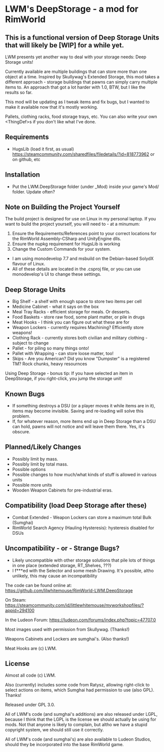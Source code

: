 # LWM's DeepStorage - a mod for RimWorld

## This is a functional version of Deep Storage Units that will likely be [WIP] for a while yet.

LWM presents yet another way to deal with your storage needs:  Deep Storage units!

Currently available are multiple buildings that can store more than one object at a time.  Inspired by Skullywag's Extended Storage, this mod takes a different approach - storage buildings that pawns can simply carry multiple items to.  An approach that got a lot harder with 1.0, BTW, but I like the results so far.

This mod will be updating as I tweak items and fix bugs, but I wanted to make it available now that it's mostly working.

Pallets, clothing racks, food storage trays, etc.  You can also write your own &lt;ThingDef&gt;s if you don't like what I've done.

## Requirements
 * HugsLib (load it first, as usual) https://steamcommunity.com/sharedfiles/filedetails/?id=818773962 or on github, etc

## Installation
 * Put the LWM.DeepStorage folder (under _Mod) inside your game's Mod/ folder.  Update often?
 
## Note on Building the Project Yourself
The build project is designed for use on Linux in my personal laptop.  If you want to build the project yourself, you will need to - at a minumum:
 1. Ensure the Requirements/References point to your correct locations for the RimWorld Assembly-CSharp and UnityEngine dlls.
 2. Ensure the nupkg requirement for HugsLib is working
 3. Change the Custom Commands for your system.
 * I am using monodevelop 7.7 and msbuild on the Debian-based SolydX flavour of Linux.
 * All of these details are located in the .csproj file, or you can use monodevelop's UI to change these settings.

## Deep Storage Units
 * Big Shelf - a shelf with enough space to store two items per cell
 * Medicine Cabinet - what it says on the box
 * Meal Tray Racks - efficient storage for meals.  Or desserts.
 * Food Baskets - store raw food, some plant matter, or pile in drugs
 * Meat Hooks - I think you can figure out what these are for
 * Weapon Lockers - currently requires Machining? Efficiently store weapons!
 * Clothing Rack - currently stores both civilian and military clothing - subject to change
 * Pallet - for piling so many things onto!
 * Pallet with Wrapping - can store loose matter, too!
 * Skips - Are you American?  Did you know "Dumpster" is a registered TM?  Rock chunks, heavy resournces

Using Deep Storage - bonus tip:  If you have selected an item in DeepStorage, if you right-click, you jump the storage unit!

## Known Bugs
 * If something destroys a DSU (or a player moves it while items are in it), items may become invisible.  Saving and re-loading will solve this problem.
 * If, for whatever reason, more items end up in Deep Storage than a DSU can hold, pawns will not notice and will leave them there.  Yes, it's obscure.

## Planned/Likely Changes
 * Possibly limit by mass.
 * Possibly limit by total mass.
 * Possible options
 * Possible changes to how much/what kinds of stuff is allowed in various units
 * Possible more units
 * Wooden Weapon Cabinets for pre-industrial eras.

## Compatibility (load Deep Storage after these)
 * Combat Extended - Weapon Lockers can store a maximum total Bulk (Sumghai)
 * RimWorld Search Agency (Hauling Hysteresis): hysteresis disabled for DSUs

## Uncompatibility - or - Strange Bugs?
 * Likely uncompatible with other storage solutions that pile lots of things in one place (extended storage, RT_Shelves, ???)
 * I f***ed with the Selector and some mesh Drawing.  It's possible, altho unlikely, this may cause an incompatibility

The code can be found online at: https://github.com/lilwhitemouse/RimWorld-LWM.DeepStorage

On Steam: https://steamcommunity.com/id/littlewhitemouse/myworkshopfiles/?appid=294100

In the Ludeon Forum: https://ludeon.com/forums/index.php?topic=47707.0



Most images used with permission from Skullywag. (Thanks!)

Weapons Cabinets and Lockers are sumghai's. (Also thanks!)

Meat Hooks are (c) LWM.

## License
Almost all code (c) LWM.

Also (currently) includes some code from Ratysz, allowing right-click to select actions on items, which Sumghai had permission to use (also GPL).  Thanks!

Released under GPL 3.0.

All of LWM's code (and sumghai's additions) are also released under LGPL, because I think that the LGPL is the license we should actually be using for mods.  Not that anyone is likely to complain, but altho we have a stupid copyright system, we should still use it correctly.

All of LWM's code (and sumghai's) are also available to Ludeon Studios, should they be incorporated into the base RimWorld game.

